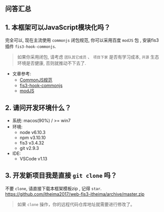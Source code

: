 ## 问答汇总

## 1. 本框架可以JavaScript模块化吗？

完全可以, 现在主流使用 `commonjs` 闭包规范, 你可以采用百度 `modJS` 包 , 安装fis3插件 `fis3-hook-commonjs`.

> 如果你采用闭包, 请考虑 `团队其它成员` 、 `项目下家` 是否有学习成本, `开源` 生态环境是否健康, 否则就推动不下去了.

- 文章参考:
    - [CommonJS规范](http://javascript.ruanyifeng.com/nodejs/module.html)
    - [fis3-hook-commonjs](https://github.com/fex-team/fis3-hook-commonjs)
    - [modJS](https://github.com/fex-team/mod)

## 2. 请问开发环境什么？

- 系统: macos(90%) / >= win7
- 环境: 
    - node    v6.10.3
    - npm     v3.10.10
    - fis3    v3.4.32
    - git     v2.9.3
- IDE:
    - VSCode  v1.13

## 3. 开发新项目我是直接 `git clone` 吗？

不要 `clone`, 请直接下载本框架模板zip , 记得 `star`.
https://github.com/itheima2017/web-fis3-itheima/archive/master.zip

> 如果 `clone` 操作，你的远程代码仓库地址就需要进行修改了。
